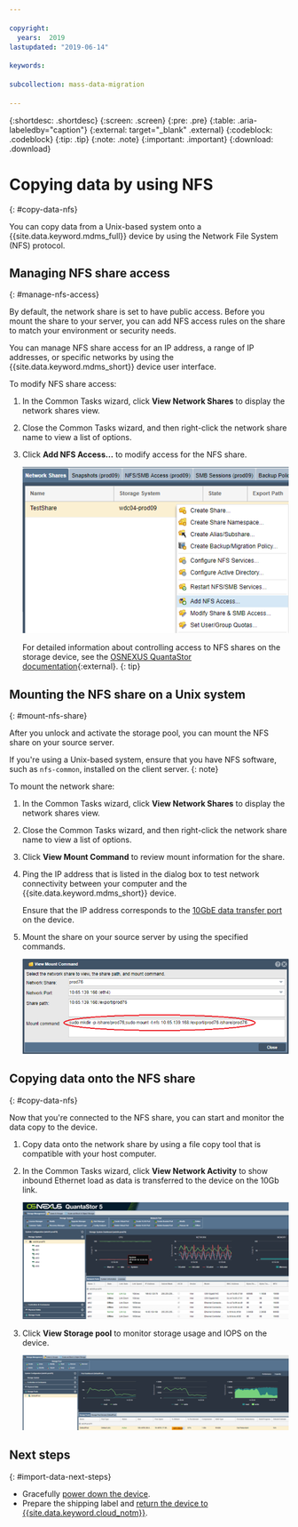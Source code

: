 ```yaml
---

copyright:
  years:  2019
lastupdated: "2019-06-14"

keywords:

subcollection: mass-data-migration

---
```


{:shortdesc: .shortdesc}
{:screen: .screen}
{:pre: .pre}
{:table: .aria-labeledby="caption"}
{:external: target="_blank" .external}
{:codeblock: .codeblock}
{:tip: .tip}
{:note: .note}
{:important: .important}
{:download: .download}

# Copying data by using NFS
{: #copy-data-nfs}

You can copy data from a Unix-based system onto a {{site.data.keyword.mdms_full}} device by using the Network File System (NFS) protocol.

## Managing NFS share access
{: #manage-nfs-access}

By default, the network share is set to have public access. Before you mount the share to your server, you can add NFS access rules on the share to match your environment or security needs. 

You can manage NFS share access for an IP address, a range of IP addresses, or specific networks by using the {{site.data.keyword.mdms_short}} device user interface.

To modify NFS share access:

1. In the Common Tasks wizard, click **View Network Shares** to display the network shares view.
2. Close the Common Tasks wizard, and then right-click the network share name to view a list of options. 
3. Click **Add NFS Access...** to modify access for the NFS share.

    ![description](images/add-nfs-access.png)
   
     For detailed information about controlling access to NFS shares on the storage device, see the [OSNEXUS QuantaStor documentation](https://wiki.osnexus.com/index.php?title=Network_Shares){:external}.
     {: tip}

## Mounting the NFS share on a Unix system
{: #mount-nfs-share}

After you unlock and activate the storage pool, you can mount the NFS share on your source server.

If you're using a Unix-based system, ensure that you have NFS software, such as `nfs-common`, installed on the client server.
{: note}

To mount the network share: 

1. In the Common Tasks wizard, click **View Network Shares** to display the network shares view.
2. Close the Common Tasks wizard, and then right-click the network share name to view a list of options. 
3. Click **View Mount Command** to review mount information for the share.
4. Ping the IP address that is listed in the dialog box to test network connectivity between your computer and the {{site.data.keyword.mdms_short}} device.

   Ensure that the IP address corresponds to the [10GbE data transfer port](/docs/infrastructure/mass-data-migration?topic=mass-data-migration-device-overview#network-settings) on the device. 
5. Mount the share on your source server by using the specified commands.

   ![Mounting the share](images/MountCommand.png)

## Copying data onto the NFS share
{: #copy-data-nfs}

Now that you're connected to the NFS share, you can start and monitor the data copy to the device.

1. Copy data onto the network share by using a file copy tool that is compatible with your host computer.
2. In the Common Tasks wizard, click **View Network Activity** to show inbound Ethernet load as data is transferred to the device on the 10Gb link.
   
    ![View activity](images/NetworkPerf.png)
3. Click **View Storage pool** to monitor storage usage and IOPS on the device.
   
    ![View Storage Pool](images/PoolPerf.png)

## Next steps
{: #import-data-next-steps}

- Gracefully [power down the device](/docs/infrastructure/mass-data-migration?topic=mass-data-migration-disconnect-device).
- Prepare the shipping label and [return the device to {{site.data.keyword.cloud_notm}}](/docs/infrastructure/mass-data-migration?topic=mass-data-migration-ship-device).